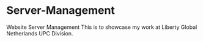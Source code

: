 # Server-Management
Website Server Management
This is to showcase my work at Liberty Global Netherlands UPC Division. 
